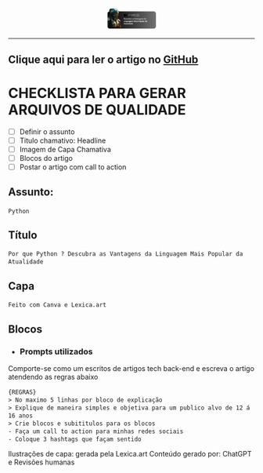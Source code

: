 <p align="center">
    <img width="100" src="img/capa.png">
</p> 

-----------
## Clique aqui para ler o artigo no [GitHub](https://github.com/MartinsRoni/artigo/blob/main/content.md)

# CHECKLISTA PARA GERAR ARQUIVOS DE QUALIDADE 
- [ ] Definir o assunto
- [ ] Titulo chamativo: Headline
- [ ] Imagem de Capa Chamativa
- [ ] Blocos do artigo
- [ ] Postar o artigo com call to action

## Assunto:
    Python 

## Título 
    Por que Python ? Descubra as Vantagens da Linguagem Mais Popular da Atualidade

## Capa
    Feito com Canva e Lexica.art

## Blocos     

- ### Prompts utilizados 

Comporte-se como um escritos de artigos tech back-end e escreva o artigo atendendo as regras abaixo

    {REGRAS}
    > No maximo 5 linhas por bloco de explicação
    > Explique de maneira simples e objetiva para um publico alvo de 12 á 16 anos 
    > Crie blocos e subititulos para os blocos
    - Faça um call to action para minhas redes sociais 
    - Coloque 3 hashtags que façam sentido


Ilustrações de capa: gerada pela Lexica.art
Conteúdo gerado por: ChatGPT e Revisões humanas
